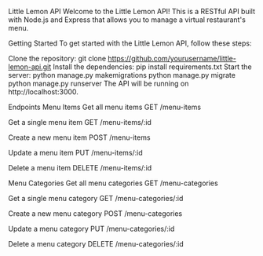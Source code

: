 Little Lemon API
Welcome to the Little Lemon API! This is a RESTful API built with Node.js and Express that allows you to manage a virtual restaurant's menu.

Getting Started
To get started with the Little Lemon API, follow these steps:

Clone the repository: git clone https://github.com/yourusername/little-lemon-api.git
Install the dependencies: pip install requirements.txt
Start the server: 
  python manage.py makemigrations
  python manage.py migrate
  python manage.py runserver
The API will be running on http://localhost:3000.

Endpoints
Menu Items
Get all menu items
GET /menu-items

Get a single menu item
GET /menu-items/:id

Create a new menu item
POST /menu-items

Update a menu item
PUT /menu-items/:id

Delete a menu item
DELETE /menu-items/:id

Menu Categories
Get all menu categories
GET /menu-categories

Get a single menu category
GET /menu-categories/:id

Create a new menu category
POST /menu-categories

Update a menu category
PUT /menu-categories/:id

Delete a menu category
DELETE /menu-categories/:id

